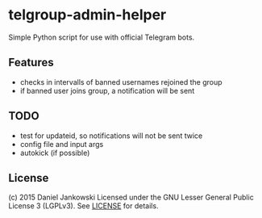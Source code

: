 telgroup-admin-helper
=====================

Simple Python script for use with official Telegram bots.


Features
--------

- checks in intervalls of banned usernames rejoined the group
- if banned user joins group, a notification will be sent


TODO
----

- test for updateid, so notifications will not be sent twice
- config file and input args
- autokick (if possible)


License
-------

(c) 2015 Daniel Jankowski
Licensed under the GNU Lesser General Public License 3 (LGPLv3). See [LICENSE](./LICENSE) for details.
